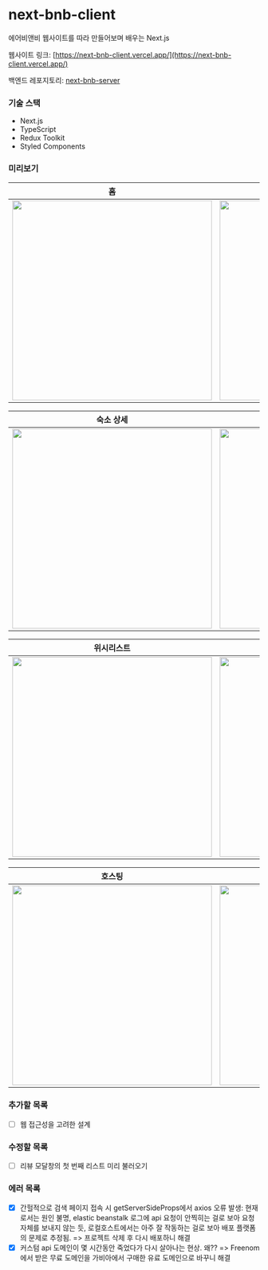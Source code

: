 # next-bnb-client
에어비앤비 웹사이트를 따라 만들어보며 배우는 Next.js

웹사이트 링크: [https://next-bnb-client.vercel.app/](https://next-bnb-client.vercel.app/)

백엔드 레포지토리: [next-bnb-server](https://github.com/Jwlee134/next-bnb-server)

### 기술 스택
- Next.js
- TypeScript
- Redux Toolkit
- Styled Components

### 미리보기
|               홈              |              검색             |
| :---------------------------: | :---------------------------: |
| <img src="https://user-images.githubusercontent.com/67630303/114498806-b8baad00-9c5f-11eb-9691-4b855412312c.png" width="400px" /> | <img src="https://user-images.githubusercontent.com/67630303/114499576-582c6f80-9c61-11eb-8e16-ee1e5b8aadb1.png" width="400px" /> |

|            숙소 상세          |             프로필            |
| :---------------------------: | :---------------------------: |
| <img src="https://user-images.githubusercontent.com/67630303/114502061-194ce880-9c66-11eb-9c0f-5b930945551f.png" width="400px" />| <img src="https://user-images.githubusercontent.com/67630303/114503686-a8f39680-9c68-11eb-8903-a0ae0126e1c8.png" width="400px" /> |

|           위시리스트          |            숙소 관리           |
| :---------------------------: | :---------------------------: |
| <img src="https://user-images.githubusercontent.com/67630303/114503525-6b8f0900-9c68-11eb-9f30-8f5eb960c14f.png" width="400px" /> | <img src="https://user-images.githubusercontent.com/67630303/114503805-cd4f7300-9c68-11eb-8f6f-a724f737611a.png" width="400px" /> |

|            호스팅             |             예약              |
| :---------------------------: | :---------------------------: |
| <img src="https://user-images.githubusercontent.com/67630303/114503862-e6f0ba80-9c68-11eb-85a9-ad4581f181bb.png" width="400px" /> | <img src="https://user-images.githubusercontent.com/67630303/114504095-4222ad00-9c69-11eb-9355-75c9f9e99ccd.png" width="400px" > |

### 추가할 목록
- [ ] 웹 접근성을 고려한 설계

### 수정할 목록
- [ ] 리뷰 모달창의 첫 번째 리스트 미리 불러오기

### 에러 목록
- [x] 간헐적으로 검색 페이지 접속 시 getServerSideProps에서 axios 오류 발생: 현재로서는 원인 불명, elastic beanstalk 로그에 api 요청이 안찍히는 걸로 보아 요청 자체를 보내지 않는 듯, 로컬호스트에서는 아주 잘 작동하는 걸로 보아 배포 플랫폼의 문제로 추정됨. => 프로젝트 삭제 후 다시 배포하니 해결
- [x] 커스텀 api 도메인이 몇 시간동안 죽었다가 다시 살아나는 현상. 왜?? => Freenom에서 받은 무료 도메인을 가비아에서 구매한 유료 도메인으로 바꾸니 해결
